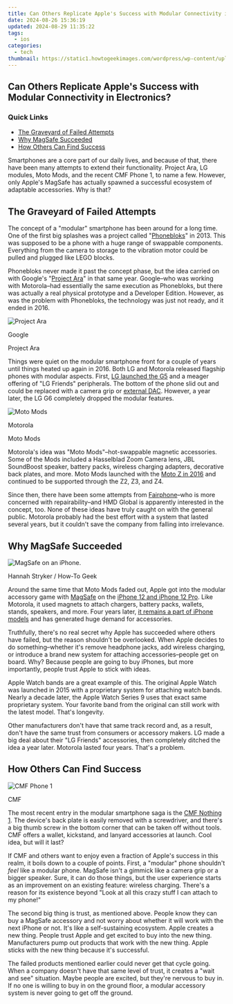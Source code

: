 ```yaml
---
title: Can Others Replicate Apple's Success with Modular Connectivity in Electronics?
date: 2024-08-26 15:36:19
updated: 2024-08-29 11:35:22
tags:
  - ios
categories:
  - tech
thumbnail: https://static1.howtogeekimages.com/wordpress/wp-content/uploads/2024/07/iphone-magsafe-and-accessories2.jpg
---
```


## Can Others Replicate Apple's Success with Modular Connectivity in Electronics?

### Quick Links

* [The Graveyard of Failed Attempts](https://screen-mirror.techidaily.com/guide-to-mirror-your-oppo-f25-pro-5g-to-other-android-devices-drfone-by-drfone-android/)
* [Why MagSafe Succeeded](https://win-solutions.techidaily.com/fallout-4-how-to-fix-extended-waiting-periods-and-load-faster/)
* [How Others Can Find Success](https://screen-mirror.techidaily.com/recommended-best-applications-for-mirroring-your-honor-magic-6-screen-drfone-by-drfone-android/)

 Smartphones are a core part of our daily lives, and because of that, there have been many attempts to extend their functionality. Project Ara, LG modules, Moto Mods, and the recent CMF Phone 1, to name a few. However, only Apple's MagSafe has actually spawned a successful ecosystem of adaptable accessories. Why is that?

##  The Graveyard of Failed Attempts

 The concept of a "modular" smartphone has been around for a long time. One of the first big splashes was a project called "[Phonebloks](https://en.wikipedia.org/wiki/Phonebloks)" in 2013\. This was supposed to be a phone with a huge range of swappable components. Everything from the camera to storage to the vibration motor could be pulled and plugged like LEGO blocks.

 Phonebloks never made it past the concept phase, but the idea carried on with Google's "[Project Ara](https://en.wikipedia.org/wiki/Project%5FAra)" in that same year. Google–who was working with Motorola–had essentially the same execution as Phonebloks, but there was actually a real physical prototype and a Developer Edition. However, as was the problem with Phonebloks, the technology was just not ready, and it ended in 2016.

![Project Ara](https://static1.howtogeekimages.com/wordpress/wp-content/uploads/2024/07/project-ara.png) 

Google

Project Ara

 Things were quiet on the modular smartphone front for a couple of years until things heated up again in 2016\. Both LG and Motorola released flagship phones with modular aspects. First, [LG launched the G5](https://en.wikipedia.org/wiki/LG%5FG5) and a meager offering of "LG Friends" peripherals. The bottom of the phone slid out and could be replaced with a camera grip or [external DAC](https://tiktok-video-files.techidaily.com/new-in-2024-secrets-of-crafting-an-exclusive-identifier-on-tiktok/). However, a year later, the LG G6 completely dropped the modular features.

![Moto Mods](https://static1.howtogeekimages.com/wordpress/wp-content/uploads/2024/07/moto-mods.png) 

Motorola

Moto Mods

 Motorola's idea was "Moto Mods"–hot-swappable magnetic accessories. Some of the Mods included a Hasselblad Zoom Camera lens, JBL SoundBoost speaker, battery packs, wireless charging adapters, decorative back plates, and more. Moto Mods launched with the [Moto Z in 2016](https://en.wikipedia.org/wiki/Moto%5FZ) and continued to be supported through the Z2, Z3, and Z4\. 

 Since then, there have been some attempts from [Fairphone](https://extra-tips.techidaily.com/2024-approved-capture-the-spectacular-with-nikon-d500-in-4k/)–who is more concerned with repairability–and HMD Global is apparently interested in the concept, too. None of these ideas have truly caught on with the general public. Motorola probably had the best effort with a system that lasted several years, but it couldn't save the company from falling into irrelevance.

##  Why MagSafe Succeeded

![MagSafe on an iPhone.](https://static1.howtogeekimages.com/wordpress/wp-content/uploads/2023/09/52533931426_9c32e8d1a7_o.jpg) 

Hannah Stryker / How-To Geek  
  
 Around the same time that Moto Mods faded out, Apple got into the modular accessory game with [MagSafe](https://techno-recovery.techidaily.com/mastering-regional-adjustments-how-to-update-regions-on-your-iphone/) on the [iPhone 12 and iPhone 12 Pro](https://fix-guide.techidaily.com/how-to-fix-the-soft-bricked-motorola-edgeplus-2023-drfone-by-drfone-fix-android-problems-fix-android-problems/). Like Motorola, it used magnets to attach chargers, battery packs, wallets, stands, speakers, and more. Four years later, [it remains a part of iPhone models](https://screen-mirror.techidaily.com/recommended-best-applications-for-mirroring-your-samsung-galaxy-a15-4g-screen-drfone-by-drfone-android/) and has generated huge demand for accessories.

 Truthfully, there's no real secret why Apple has succeeded where others have failed, but the reason shouldn't be overlooked. When Apple decides to do something–whether it's remove headphone jacks, add wireless charging, or introduce a brand new system for attaching accessories–people get on board. Why? Because people are going to buy iPhones, but more importantly, people trust Apple to stick with ideas.

 Apple Watch bands are a great example of this. The original Apple Watch was launched in 2015 with a proprietary system for attaching watch bands. Nearly a decade later, the Apple Watch Series 9 uses that exact same proprietary system. Your favorite band from the original can still work with the latest model. That's longevity.

 Other manufacturers don't have that same track record and, as a result, don't have the same trust from consumers or accessory makers. LG made a big deal about their "LG Friends" accessories, then completely ditched the idea a year later. Motorola lasted four years. That's a problem.

##  How Others Can Find Success

![CMF Phone 1](https://static1.howtogeekimages.com/wordpress/wp-content/uploads/2024/07/cmf-nothing-1.jpg) 

CMF

 The most recent entry in the modular smartphone saga is the [CMF Nothing 1](https://www.androidpolice.com/cmf-phone-1-review/). The device's back plate is easily removed with a screwdriver, and there's a big thumb screw in the bottom corner that can be taken off without tools. CMF offers a wallet, kickstand, and lanyard accessories at launch. Cool idea, but will it last?

 If CMF and others want to enjoy even a fraction of Apple's success in this realm, it boils down to a couple of points. First, a "modular" phone shouldn't _feel_ like a modular phone. MagSafe isn't a gimmick like a camera grip or a bigger speaker. Sure, it can do those things, but the user experience starts as an improvement on an existing feature: wireless charging. There's a reason for its existence beyond "Look at all this crazy stuff I can attach to my phone!"

 The second big thing is trust, as mentioned above. People know they can buy a MagSafe accessory and not worry about whether it will work with the next iPhone or not. It's like a self-sustaining ecosystem. Apple creates a new thing. People trust Apple and get excited to buy into the new thing. Manufacturers pump out products that work with the new thing. Apple sticks with the new thing because it's successful.

 The failed products mentioned earlier could never get that cycle going. When a company doesn't have that same level of trust, it creates a "wait and see" situation. Maybe people are excited, but they're nervous to buy in. If no one is willing to buy in on the ground floor, a modular accessory system is never going to get off the ground.

<ins class="adsbygoogle"
     style="display:block"
     data-ad-format="autorelaxed"
     data-ad-client="ca-pub-7571918770474297"
     data-ad-slot="1223367746"></ins>



<ins class="adsbygoogle"
     style="display:block"
     data-ad-client="ca-pub-7571918770474297"
     data-ad-slot="8358498916"
     data-ad-format="auto"
     data-full-width-responsive="true"></ins>
